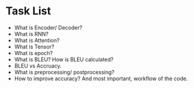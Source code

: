 # Task List

- What is Encoder/ Decoder?
- What is RNN?
- What is Attention?
- What is Tensor?
- What is epoch?
- What is BLEU? How is BLEU calculated?
- BLEU vs Accruacy.
- What is preprocessing/ postprocessing?
- How to improve accuracy?
And most important, workflow of the code.